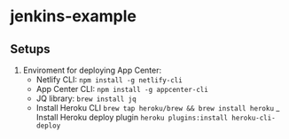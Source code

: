 # jenkins-example
## Setups
1. Enviroment for deploying App Center: 
    - Netlify CLI: ```npm install -g netlify-cli```
    - App Center CLI: 
    ```npm install -g appcenter-cli```
    - JQ library: 
    ```brew install jq``` 
    - Install Heroku CLI
    ```brew tap heroku/brew && brew install heroku```
    _ Install Heroku deploy plugin
    ```heroku plugins:install heroku-cli-deploy```